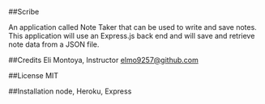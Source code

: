 ##Scribe

 An application called Note Taker that can be used to write and save notes. This application will use an Express.js back end and will save and retrieve note data from a JSON file.

##Credits
Eli Montoya, Instructor
elmo9257@github.com

##License 
MIT

##Installation
node, Heroku, Express

